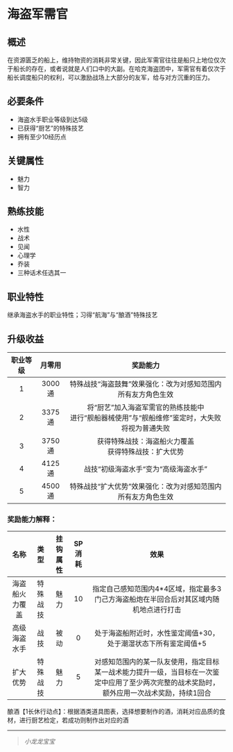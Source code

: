 # 海盗军需官

## 概述

在资源匮乏的船上，维持物资的消耗非常关键，因此军需官往往是船只上地位仅次于船长的存在，或者说就是人们口中的大副。在哈克海盗团中，军需官有着仅次于船长调度船只的权利，可以激励战场上大部分的友军，给与对方沉重的压力。

## 必要条件

* 海盗水手职业等级到达5级
* 已获得“厨艺”的特殊技艺
* 拥有至少10经历点

## 关键属性

* 魅力
* 智力

## 熟练技能

* 水性
* 战术
* 见闻
* 心理学
* 乔装
* 三种话术任选其一
  
## 职业特性

继承海盗水手的职业特性；习得“航海”与“酿酒”特殊技艺

## 升级收益

职业等级|月零用|奖励能力
:--:|:--:|:--:
1|3000通|特殊战技“海盗鼓舞”效果强化：改为对感知范围内所有友方角色生效
2|3375通|将“厨艺”加入海盗军需官的熟练技能中<br>进行“舰船器械使用”与“舰船维修”鉴定时，大失败将视为普通失败
3|3750通|获得特殊战技：海盗船火力覆盖<br>获得特殊战技：扩大优势
4|4125通|战技“初级海盗水手“变为“高级海盗水手”
5|4500通|特殊战技“扩大优势”效果强化：改为对感知范围内所有友方角色生效

### 奖励能力解释：

名称|类型|挂钩属性|SP消耗|效果
:--:|:--:|:--:|:--:|:--:
海盗船火力覆盖|特殊战技|魅力|10|指定自己感知范围内4*4区域，指定最多3门己方海盗船炮在半回合后对其区域内随机地点进行打击
高级海盗水手|战技|被动|0|处于海盗船附近时，水性鉴定阈值+30，处于潮湿状态下所有鉴定阈值+5
扩大优势|特殊战技|魅力|5|对感知范围内的某一队友使用，指定目标某一战术能力提升一级，当目标在一次鉴定中应用了至少两次完整的战术奖励时，额外应用一次战术奖励，持续1回合

酿酒【1长休行动点】：根据酒类道具图表，选择想要制作的酒，消耗对应品质的食材，进行厨艺检定，若成功则制作出对应的酒

---

> *小龙龙宝宝*